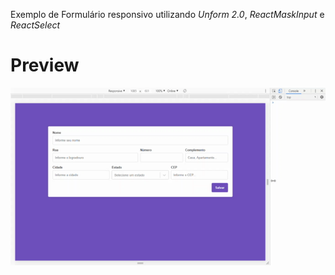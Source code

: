 Exemplo de Formulário responsivo utilizando *Unform 2.0*, *ReactMaskInput* e *ReactSelect*

# Preview
![](/responsiveform.gif)